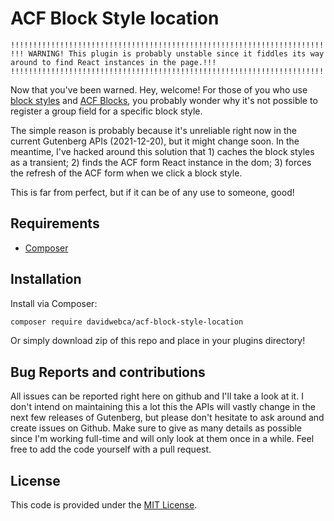 # ACF Block Style location

```
!!!!!!!!!!!!!!!!!!!!!!!!!!!!!!!!!!!!!!!!!!!!!!!!!!!!!!!!!!!!!!!!!!!!!!!!!!!!!!!!!!!!!!!!!!!!!!!!!!!!!!!!!!!!!!!!!!!!!
!!! WARNING! This plugin is probably unstable since it fiddles its way around to find React instances in the page.!!!
!!!!!!!!!!!!!!!!!!!!!!!!!!!!!!!!!!!!!!!!!!!!!!!!!!!!!!!!!!!!!!!!!!!!!!!!!!!!!!!!!!!!!!!!!!!!!!!!!!!!!!!!!!!!!!!!!!!!!
```

Now that you've been warned. Hey, welcome! For those of you who use [block styles](https://developer.wordpress.org/block-editor/reference-guides/block-api/block-styles/) and [ACF Blocks](https://www.advancedcustomfields.com/resources/acf_register_block_type/), you probably wonder why it's not possible to register a group field for a specific block style.

The simple reason is probably because it's unreliable right now in the current Gutenberg APIs (2021-12-20), but it might change soon. In the meantime, I've hacked around this solution that 1) caches the block styles as a transient; 2) finds the ACF form React instance in the dom; 3) forces the refresh of the ACF form when we click a block style.

This is far from perfect, but if it can be of any use to someone, good!


## Requirements

- [Composer](https://getcomposer.org/download/)

## Installation

Install via Composer:

```bash
composer require davidwebca/acf-block-style-location
```

Or simply download zip of this repo and place in your plugins directory!

## Bug Reports and contributions

All issues can be reported right here on github and I'll take a look at it. I don't intend on maintaining this a lot this the APIs will vastly change in the next few releases of Gutenberg, but please don't hesitate to ask around and create issues on Github. Make sure to give as many details as possible since I'm working full-time and will only look at them once in a while. Feel free to add the code yourself with a pull request.

## License

This code is provided under the [MIT License](https://github.com/davidwebca/acf-block-style-location/blob/master/LICENSE.md).